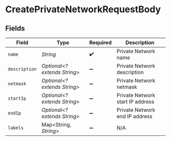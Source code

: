 # CreatePrivateNetworkRequestBody


## Fields

| Field                            | Type                             | Required                         | Description                      |
| -------------------------------- | -------------------------------- | -------------------------------- | -------------------------------- |
| `name`                           | *String*                         | :heavy_check_mark:               | Private Network name             |
| `description`                    | *Optional<? extends String>*     | :heavy_minus_sign:               | Private Network description      |
| `netmask`                        | *Optional<? extends String>*     | :heavy_minus_sign:               | Private Network netmask          |
| `startIp`                        | *Optional<? extends String>*     | :heavy_minus_sign:               | Private Network start IP address |
| `endIp`                          | *Optional<? extends String>*     | :heavy_minus_sign:               | Private Network end IP address   |
| `labels`                         | Map<String, *String*>            | :heavy_minus_sign:               | N/A                              |